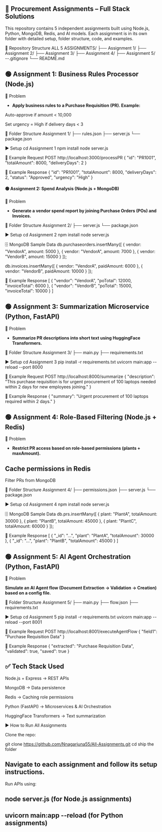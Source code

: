 ## 🚀 Procurement Assignments – Full Stack Solutions

This repository contains 5 independent assignments built using Node.js, Python, MongoDB, Redis, and AI models.
Each assignment is in its own folder with detailed setup, folder structure, code, and examples.

📂 Repository Structure
ALL 5 ASSIGNMENTS/
 ├── Assignment 1/
 ├── Assignment 2/
 ├── Assignment 3/
 ├── Assignment 4/
 ├── Assignment 5/
 --.gitignore
 └── README.md

## 🟢 Assignment 1: Business Rules Processor (Node.js)
📌 Problem

- **Apply business rules to a Purchase Requisition (PR). Example:**

Auto-approve if amount < 10,000

Set urgency = High if delivery days < 3

📂 Folder Structure
Assignment 1/
 ├── rules.json
 ├── server.js
 └── package.json

▶️ Setup
cd Assignment 1
npm install
node server.js

📜 Example Request
POST http://localhost:3000/processPR
{
  "id": "PR1001",
  "totalAmount": 8000,
  "deliveryDays": 2
}

📜 Example Response
{
  "id": "PR1001",
  "totalAmount": 8000,
  "deliveryDays": 2,
  "status": "Approved",
  "urgency": "High"
}

#### 🟢 Assignment 2: Spend Analysis (Node.js + MongoDB)
📌 Problem

- **Generate a vendor spend report by joining Purchase Orders (POs) and Invoices.**

📂 Folder Structure
Assignment 2/
 ├── server.js
 └── package.json

▶️ Setup
cd Assignment 2
npm install
node server.js

🗄️ MongoDB Sample Data
db.purchaseorders.insertMany([
  { vendor: "VendorA", amount: 5000 },
  { vendor: "VendorA", amount: 7000 },
  { vendor: "VendorB", amount: 15000 }
]);

db.invoices.insertMany([
  { vendor: "VendorA", paidAmount: 6000 },
  { vendor: "VendorB", paidAmount: 10000 }
]);

📜 Example Response
[
  { "vendor": "VendorA", "poTotal": 12000, "invoiceTotal": 6000 },
  { "vendor": "VendorB", "poTotal": 15000, "invoiceTotal": 10000 }
]

## 🟢 Assignment 3: Summarization Microservice (Python, FastAPI)
📌 Problem

- **Summarize PR descriptions into short text using HuggingFace Transformers.**

📂 Folder Structure
Assignment 3/
 ├── main.py
 ├── requirements.txt

▶️ Setup
cd Assignment 3
pip install -r requirements.txt
uvicorn main:app --reload --port 8000

📜 Example Request
POST http://localhost:8000/summarize
{
  "description": "This purchase requisition is for urgent procurement of 100 laptops needed within 2 days for new employees joining."
}

📜 Example Response
{
  "summary": "Urgent procurement of 100 laptops required within 2 days."
}

## 🟢 Assignment 4: Role-Based Filtering (Node.js + Redis)
📌 Problem

- **Restrict PR access based on role-based permissions (plants + maxAmount).**

## Cache permissions in Redis

Filter PRs from MongoDB

📂 Folder Structure
Assignment 4/
 ├── permissions.json
 ├── server.js
 └── package.json

▶️ Setup
cd Assignment 4
npm install
node server.js

🗄️ MongoDB Sample Data
db.prs.insertMany([
  { plant: "PlantA", totalAmount: 30000 },
  { plant: "PlantB", totalAmount: 45000 },
  { plant: "PlantC", totalAmount: 60000 }
]);

📜 Example Response
[
  { "_id": "...", "plant": "PlantA", "totalAmount": 30000 },
  { "_id": "...", "plant": "PlantB", "totalAmount": 45000 }
]

## 🟢 Assignment 5: AI Agent Orchestration (Python, FastAPI)
📌 Problem

**Simulate an AI Agent flow (Document Extraction → Validation → Creation) based on a config file.**

📂 Folder Structure
Assignment 5/
 ├── main.py
 ├── flow.json
 ├── requirements.txt

▶️ Setup
cd Assignment 5
pip install -r requirements.txt
uvicorn main:app --reload --port 8001

📜 Example Request
POST http://localhost:8001/executeAgentFlow
{
  "field1": "Purchase Requisition Data"
}

📜 Example Response
{
  "extracted": "Purchase Requisition Data",
  "validated": true,
  "saved": true
}

## ✅ Tech Stack Used

Node.js + Express → REST APIs

MongoDB → Data persistence

Redis → Caching role permissions

Python (FastAPI) → Microservices & AI Orchestration

HuggingFace Transformers → Text summarization

▶️ How to Run All Assignments

Clone the repo:

git clone https://github.com/Nnagarjuna55/All-Assignments.git
cd ship the folder


## Navigate to each assignment and follow its setup instructions.

Run APIs using:

## node server.js (for Node.js assignments)

## uvicorn main:app --reload (for Python assignments)